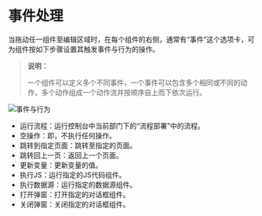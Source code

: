 # 事件处理

当拖动任一组件至编辑区域时，在每个组件的右侧，通常有“事件”这个选项卡，可为组件按如下步骤设置其触发事件与行为的操作。

  
> **说明：**
>
> 一个组件可以定义多个不同事件，一个事件可以包含多个相同或不同的动作，多个动作组成一个动作流并按顺序自上而下依次运行。


![事件与行为](https://docimages.blob.core.chinacloudapi.cn/images/Kris/Apps/commonevent20210413.png)

- 运行流程：运行控制台中当前部门下的“流程部署”中的流程。
- 空操作：即，不执行任何操作。
- 跳转到指定页面：跳转至指定的页面。
- 跳转回上一页：返回上一个页面。
- 更新变量：更新变量的值。
- 执行JS：运行指定的JS代码组件。
- 执行数据源：运行指定的数据源组件。
- 打开弹窗：打开指定的对话框组件。
- 关闭弹窗：关闭指定的对话框组件。
